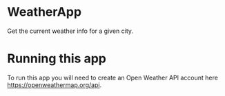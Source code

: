 # WeatherApp

Get the current weather info for a given city.

# Running this app

To run this app you will need to create an Open Weather API account here https://openweathermap.org/api.




